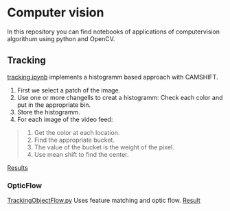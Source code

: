 # Computer vision
In this repository you can find notebooks of applications of computervision algorithum using python and OpenCV.
## Tracking
[tracking.ipynb](tracking.ipynb) implements a histogramm based approach with CAMSHIFT. 
1. First we select a patch of the image. 
2. Use one or more changells to creat a histogramm: Check each color and put in the appropriate bin.
3. Store the histogramm.
4. For each image of the video feed:  
  > 1. Get the color at each location.
  > 2. Find the appropriate bucket.
  > 3. The value of the bucket is the weight of the pixel.
  > 4. Use mean shift to find the center.
 
[Results](https://www.youtube.com/playlist?list=PLrQlWh70z5dLRcFmsxvW5DjShTdsIha3-)
### OpticFlow
[TrackingObjectFlow.py](TrackingObjectFlow.py) Uses feature matching and optic flow.
[Result](https://youtu.be/JtQz6ESbI6M)
